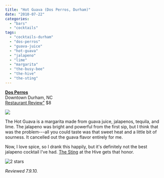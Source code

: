 ```yaml
---
title: "Hot Guava (Dos Perros, Durham)"
date: "2010-07-22"
categories:
  - "bars"
  - "cocktails"
tags:
  - "cocktails-durham"
  - "dos-perros"
  - "guava-juice"
  - "hot-guava"
  - "jalapeno"
  - "lime"
  - "margarita"
  - "the-busy-bee"
  - "the-hive"
  - "the-sting"
---
```


**[Dos Perros](http://dosperrosrestaurant.com/)**\
Downtown Durham, NC\
<a href="https://thegourmez.com/blog/2010/07/16/dos-perros-downtown-durham/">Restaurant Review"</a>
$8

![](http://www.thegourmez.com/gourmez/photos/dosperros02.JPG)

The Hot Guava is a margarita made from guava juice, jalapenos, tequila, and lime. The jalapeno was bright and powerful from the first sip, but I think that was the problem---all you could taste was that sweet heat and a little bit of sourness. It cancelled out the guava flavor entirely for me.

Now, I love spice, so I drank this happily, but it's definitely not the best jalapeno cocktail I've had. [The Sting](https://thegourmez.com/blog/2009/08/17/cocktail-review-the-sting-at-the-hive-raleigh/) at the Hive gets that honor.




<div class="caption">

![2 stars](http://s3.amazonaws.com/thegourmez-wpmedia/2009/02/rating_chicken11.gif "rating_chicken11")</div>


_Reviewed 7.9.10._
